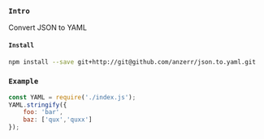
### `Intro`
Convert JSON to YAML

#### `Install`
``` bash
npm install --save git+http://git@github.com/anzerr/json.to.yaml.git
```

### `Example`
``` javascript
const YAML = require('./index.js');
YAML.stringify({
	foo: 'bar',
	baz: ['qux','quxx']
});
```